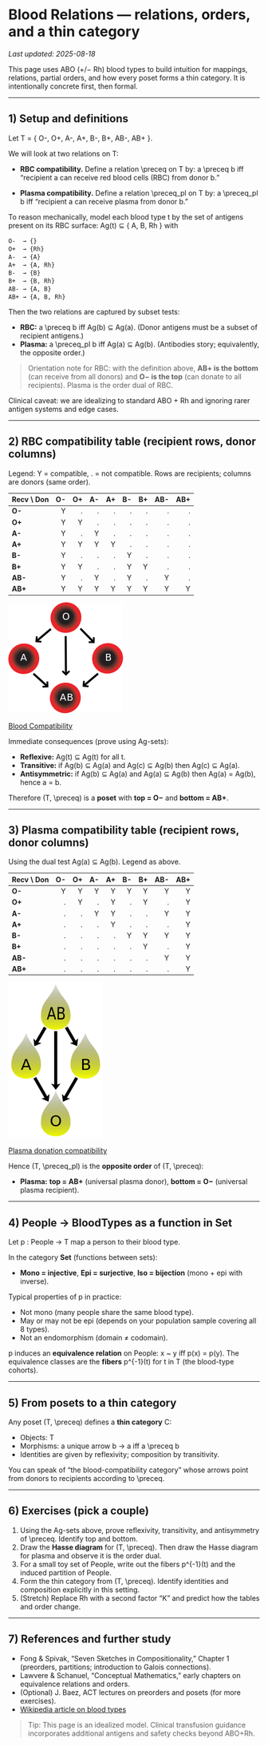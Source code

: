# Blood Relations — relations, orders, and a thin category

_Last updated: 2025-08-18_

This page uses ABO (+/− Rh) blood types to build intuition for mappings, relations, partial orders, and how every poset forms a thin category. It is intentionally concrete first, then formal.

---

## 1) Setup and definitions

Let
T = { O-, O+, A-, A+, B-, B+, AB-, AB+ }.

We will look at two relations on T:

- **RBC compatibility.** Define a relation \preceq on T by:
  a \preceq b  iff “recipient a can receive red blood cells (RBC) from donor b.”

- **Plasma compatibility.** Define a relation \preceq_pl on T by:
  a \preceq_pl b  iff “recipient a can receive plasma from donor b.”

To reason mechanically, model each blood type t by the set of antigens present on its RBC surface:
Ag(t) ⊆ { A, B, Rh } with
```
O-  → {}
O+  → {Rh}
A-  → {A}
A+  → {A, Rh}
B-  → {B}
B+  → {B, Rh}
AB- → {A, B}
AB+ → {A, B, Rh}
```

Then the two relations are captured by subset tests:

- **RBC:** a \preceq b  iff  Ag(b) ⊆ Ag(a).  (Donor antigens must be a subset of recipient antigens.)
- **Plasma:** a \preceq_pl b  iff  Ag(a) ⊆ Ag(b).  (Antibodies story; equivalently, the opposite order.)

> Orientation note for RBC: with the definition above, **AB+ is the bottom** (can receive from all donors) and **O− is the top** (can donate to all recipients). Plasma is the order dual of RBC.

Clinical caveat: we are idealizing to standard ABO + Rh and ignoring rarer antigen systems and edge cases.

---

## 2) RBC compatibility table (recipient rows, donor columns)

Legend: Y = compatible, . = not compatible. Rows are recipients; columns are donors (same order).

| Recv \ Don | O- | O+ | A- | A+ | B- | B+ | AB- | AB+ |
|---|---:|---:|---:|---:|---:|---:|---:|---:|
| **O-**  | Y | . | . | . | . | . | . | . |
| **O+**  | Y | Y | . | . | . | . | . | . |
| **A-**  | Y | . | Y | . | . | . | . | . |
| **A+**  | Y | Y | Y | Y | . | . | . | . |
| **B-**  | Y | . | . | . | Y | . | . | . |
| **B+**  | Y | Y | . | . | Y | Y | . | . |
| **AB-** | Y | . | Y | . | Y | . | Y | . |
| **AB+** | Y | Y | Y | Y | Y | Y | Y | Y |

![](art/Blood_Compatibility.png)

[Blood Compatibility](https://en.wikipedia.org/wiki/Blood_type#/media/File:Blood_Compatibility.svg)

Immediate consequences (prove using Ag-sets):
- **Reflexive:** Ag(t) ⊆ Ag(t) for all t.
- **Transitive:** if Ag(b) ⊆ Ag(a) and Ag(c) ⊆ Ag(b) then Ag(c) ⊆ Ag(a).
- **Antisymmetric:** if Ag(b) ⊆ Ag(a) and Ag(a) ⊆ Ag(b) then Ag(a) = Ag(b), hence a = b.

Therefore (T, \preceq) is a **poset** with **top = O−** and **bottom = AB+**.

---

## 3) Plasma compatibility table (recipient rows, donor columns)

Using the dual test Ag(a) ⊆ Ag(b). Legend as above.

| Recv \ Don | O- | O+ | A- | A+ | B- | B+ | AB- | AB+ |
|---|---:|---:|---:|---:|---:|---:|---:|---:|
| **O-**  | Y | Y | Y | Y | Y | Y | Y | Y |
| **O+**  | . | Y | . | Y | . | Y | . | Y |
| **A-**  | . | . | Y | Y | . | . | Y | Y |
| **A+**  | . | . | . | Y | . | . | . | Y |
| **B-**  | . | . | . | . | Y | Y | Y | Y |
| **B+**  | . | . | . | . | . | Y | . | Y |
| **AB-** | . | . | . | . | . | . | Y | Y |
| **AB+** | . | . | . | . | . | . | . | Y |

![](art/Plasma_donation_compatibility_path.png)

[Plasma donation compatibility](https://en.wikipedia.org/wiki/File:Plasma_donation_compatibility_path.svg)

Hence (T, \preceq_pl) is the **opposite order** of (T, \preceq):
- **Plasma:** **top = AB+** (universal plasma donor), **bottom = O−** (universal plasma recipient).

---

## 4) People → BloodTypes as a function in Set

Let p : People → T map a person to their blood type.

In the category **Set** (functions between sets):
- **Mono = injective**, **Epi = surjective**, **Iso = bijection** (mono + epi with inverse).

Typical properties of p in practice:
- Not mono (many people share the same blood type).
- May or may not be epi (depends on your population sample covering all 8 types).
- Not an endomorphism (domain ≠ codomain).

p induces an **equivalence relation** on People:
x ~ y iff p(x) = p(y).
The equivalence classes are the **fibers** p^{-1}(t) for t in T (the blood-type cohorts).

---

## 5) From posets to a thin category

Any poset (T, \preceq) defines a **thin category** C:
- Objects: T
- Morphisms: a unique arrow b → a iff a \preceq b
- Identities are given by reflexivity; composition by transitivity.

You can speak of “the blood-compatibility category” whose arrows point from donors to recipients according to \preceq.

---

## 6) Exercises (pick a couple)

1) Using the Ag-sets above, prove reflexivity, transitivity, and antisymmetry of \preceq. Identify top and bottom.
2) Draw the **Hasse diagram** for (T, \preceq). Then draw the Hasse diagram for plasma and observe it is the order dual.
3) For a small toy set of People, write out the fibers p^{-1}(t) and the induced partition of People.
4) Form the thin category from (T, \preceq). Identify identities and composition explicitly in this setting.
5) (Stretch) Replace Rh with a second factor “K” and predict how the tables and order change.

---

## 7) References and further study

- Fong & Spivak, “Seven Sketches in Compositionality,” Chapter 1 (preorders, partitions; introduction to Galois connections).
- Lawvere & Schanuel, “Conceptual Mathematics,” early chapters on equivalence relations and orders.
- (Optional) J. Baez, ACT lectures on preorders and posets (for more exercises).
- [Wikipedia article on blood types](https://en.wikipedia.org/wiki/Blood_type)

> Tip: This page is an idealized model. Clinical transfusion guidance incorporates additional antigens and safety checks beyond ABO+Rh.
